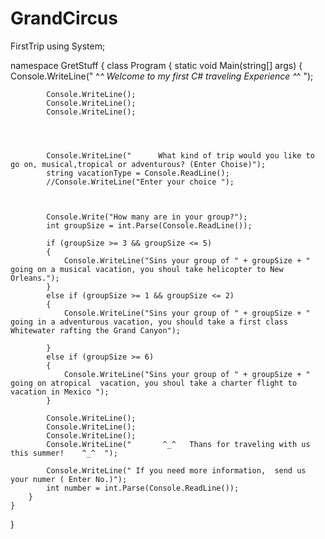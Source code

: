 # GrandCircus
FirstTrip
using System;

namespace GretStuff 
{
    class Program
    {
        static void Main(string[] args)
        {
            Console.WriteLine("               ^_^   Welcome to my first C# traveling Experience     ^_^           ");





            Console.WriteLine();
            Console.WriteLine();
            Console.WriteLine();




            Console.WriteLine("      What kind of trip would you like to go on, musical,tropical or adventurous? (Enter Choise)");
            string vacationType = Console.ReadLine();
            //Console.WriteLine("Enter your choice ");



            Console.Write("How many are in your group?");
            int groupSize = int.Parse(Console.ReadLine());

            if (groupSize >= 3 && groupSize <= 5)
            {
                Console.WriteLine("Sins your group of " + groupSize + " going on a musical vacation, you shoul take helicopter to New Orleans.");
            }
            else if (groupSize >= 1 && groupSize <= 2)
            {
                Console.WriteLine("Sins your group of " + groupSize + "  going in a adventurous vacation, you should take a first class Whitewater rafting the Grand Canyon");

            }
            else if (groupSize >= 6)
            {
                Console.WriteLine("Sins your group of " + groupSize + "  going on atropical  vacation, you shoul take a charter flight to vacation in Mexico ");
            }

            Console.WriteLine();
            Console.WriteLine();
            Console.WriteLine();
            Console.WriteLine("       ^_^   Thans for traveling with us this summer!    ^_^  ");

            Console.WriteLine(" If you need more information,  send us your numer ( Enter No.)");
            int number = int.Parse(Console.ReadLine());
        }
    }
}

